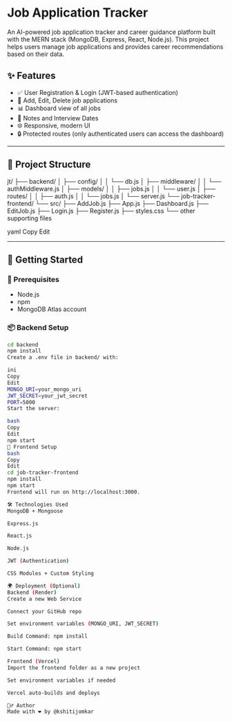 # Job Application Tracker

An AI-powered job application tracker and career guidance platform built with the MERN stack (MongoDB, Express, React, Node.js). This project helps users manage job applications and provides career recommendations based on their data.

## ✨ Features

- ✅ User Registration & Login (JWT-based authentication)
- 📄 Add, Edit, Delete job applications
- 📊 Dashboard view of all jobs
- 📝 Notes and Interview Dates
- 🌐 Responsive, modern UI
- 🔒 Protected routes (only authenticated users can access the dashboard)

---

## 📁 Project Structure

jt/
├── backend/
│ ├── config/
│ │ └── db.js
│ ├── middleware/
│ │ └── authMiddleware.js
│ ├── models/
│ │ ├── jobs.js
│ │ └── user.js
│ ├── routes/
│ │ ├── auth.js
│ │ └── jobs.js
│ └── server.js
└── job-tracker-frontend/
└── src/
├── AddJob.js
├── App.js
├── Dashboard.js
├── EditJob.js
├── Login.js
├── Register.js
├── styles.css
└── other supporting files

yaml
Copy
Edit

---

## 🚀 Getting Started

### 🧰 Prerequisites

- Node.js
- npm
- MongoDB Atlas account

### 📦 Backend Setup

```bash
cd backend
npm install
Create a .env file in backend/ with:

ini
Copy
Edit
MONGO_URI=your_mongo_uri
JWT_SECRET=your_jwt_secret
PORT=5000
Start the server:

bash
Copy
Edit
npm start
🎨 Frontend Setup
bash
Copy
Edit
cd job-tracker-frontend
npm install
npm start
Frontend will run on http://localhost:3000.

🛠 Technologies Used
MongoDB + Mongoose

Express.js

React.js

Node.js

JWT (Authentication)

CSS Modules + Custom Styling

🌍 Deployment (Optional)
Backend (Render)
Create a new Web Service

Connect your GitHub repo

Set environment variables (MONGO_URI, JWT_SECRET)

Build Command: npm install

Start Command: npm start

Frontend (Vercel)
Import the frontend folder as a new project

Set environment variables if needed

Vercel auto-builds and deploys

🙋‍♂️ Author
Made with ❤️ by @kshitijomkar

